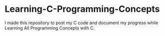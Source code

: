 # Learning-C-Programming-Concepts
I made this repository to post my C  code and document my progress while Learning All Programming Concepts with C. 
